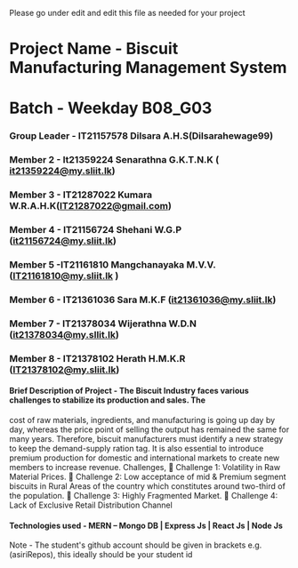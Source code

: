 Please go under edit and edit this file as needed for your project

# Project Name - Biscuit Manufacturing Management System 
# Batch - Weekday B08_G03
### Group Leader - IT21157578 Dilsara A.H.S(Dilsarahewage99)
### Member 2 - It21359224 Senarathna G.K.T.N.K ( it21359224@my.sliit.lk)

### Member 3 - IT21287022 Kumara W.R.A.H.K(IT21287022@gmail.com)

### Member 4 - IT21156724 Shehani W.G.P (it21156724@my.sliit.lk)
### Member 5 -IT21161810 Mangchanayaka M.V.V.(IT21161810@my.sliit.lk )

### Member 6 - IT21361036 Sara M.K.F (it21361036@my.sliit.lk)
### Member 7 - IT21378034 Wijerathna W.D.N (it21378034@my.sllit.lk) 
### Member 8 - IT21378102 Herath H.M.K.R (IT21378102@my.sliit.lk)

#### Brief Description of Project - The Biscuit Industry faces various challenges to stabilize its production and sales. The 
cost of raw materials, ingredients, and manufacturing is going up day by day, whereas 
the price point of selling the output has remained the same for many years. Therefore, 
biscuit manufacturers must identify a new strategy to keep the demand-supply ration 
tag. It is also essential to introduce premium production for domestic and international 
markets to create new members to increase revenue. Challenges,
 Challenge 1: Volatility in Raw Material Prices.
 Challenge 2: Low acceptance of mid & Premium segment biscuits in Rural Areas 
of the country which constitutes around two-third of the population.
 Challenge 3: Highly Fragmented Market.
 Challenge 4: Lack of Exclusive Retail Distribution Channel
#### Technologies used - MERN – Mongo DB | Express Js | React Js | Node Js

Note - The student's github account should be given in brackets e.g. (asiriRepos), this ideally should be your student id 


